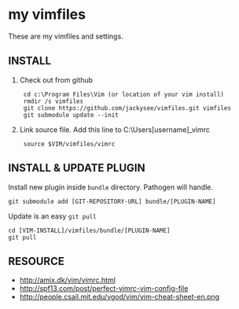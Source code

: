 my vimfiles
===========
These are my vimfiles and settings.

INSTALL
-------
1. Check out from github

		cd c:\Program Files\Vim (or location of your vim install)
		rmdir /s vimfiles 
		git clone https://github.com/jackysee/vimfiles.git vimfiles
		git submodule update --init

2. Link source file. Add this line to C:\Users\[username]\_vimrc

	    source $VIM/vimfiles/vimrc

INSTALL & UPDATE PLUGIN
--------------
Install new plugin inside `bundle` directory. Pathogen will handle.

    git submodule add [GIT-REPOSITORY-URL] bundle/[PLUGIN-NAME]

Update is an easy `git pull`

    cd [VIM-INSTALL]/vimfiles/bundle/[PLUGIN-NAME]
    git pull

RESOURCE
--------
* http://amix.dk/vim/vimrc.html
* http://spf13.com/post/perfect-vimrc-vim-config-file
* http://people.csail.mit.edu/vgod/vim/vim-cheat-sheet-en.png 
